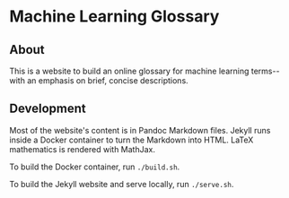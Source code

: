 # Machine Learning Glossary
## About
This is a website to build an online glossary for machine learning
terms--with an emphasis on brief, concise descriptions.

## Development
Most of the website's content is in Pandoc Markdown files. Jekyll
runs inside a Docker container to turn the Markdown into HTML.
LaTeX mathematics is rendered with MathJax.

To build the Docker container, run `./build.sh`.

To build the Jekyll website and serve locally, run `./serve.sh`.